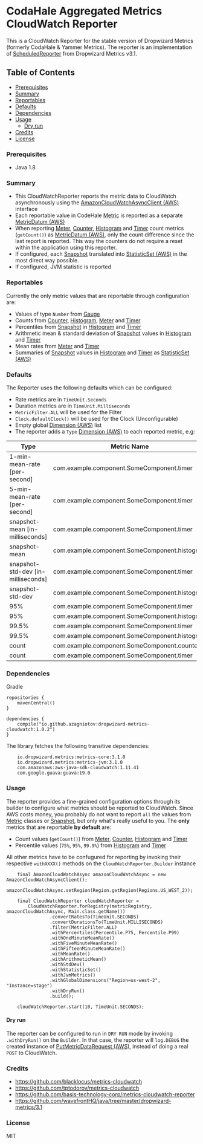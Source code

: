 # CodaHale Aggregated Metrics CloudWatch Reporter

This is a CloudWatch Reporter for the stable version of Dropwizard Metrics (formerly CodaHale & Yammer Metrics). The reporter is an implementation of [ScheduledReporter](http://metrics.dropwizard.io/3.1.0/apidocs/com/codahale/metrics/ScheduledReporter.html) from Dropwizard Metrics v3.1. 

## Table of Contents

  - [Prerequisites](#prerequisites)
  - [Summary](#summary)
  - [Reportables](#reportables)
  - [Defaults](#defaults)
  - [Dependencies](#dependencies)
  - [Usage](#usage)
    - [Dry run](#dry-run)
  - [Credits](#credits)
  - [License](#license)

### Prerequisites

- Java 1.8

### Summary

- This CloudWatchReporter reports the metric data to CloudWatch asynchronously using the [AmazonCloudWatchAsyncClient (AWS)](http://docs.aws.amazon.com/AWSJavaSDK/latest/javadoc/com/amazonaws/services/cloudwatch/AmazonCloudWatchAsyncClient.html) interface 
- Each reportable value in CodeHale [Metric](http://metrics.dropwizard.io/3.1.0/apidocs/com/codahale/metrics/Metric.html) is reported as a separate [MetricDatum (AWS)](http://docs.aws.amazon.com/AWSJavaSDK/latest/javadoc/com/amazonaws/services/cloudwatch/model/MetricDatum.html) 
- When reporting [Meter](http://metrics.dropwizard.io/3.1.0/apidocs/com/codahale/metrics/Meter.html), [Counter](http://metrics.dropwizard.io/3.1.0/apidocs/com/codahale/metrics/Counter.html), [Histogram](http://metrics.dropwizard.io/3.1.0/apidocs/com/codahale/metrics/Histogram.html) and [Timer](http://metrics.dropwizard.io/3.1.0/apidocs/com/codahale/metrics/Timer.html) count metrics (`getCount()`) as [MetricDatum (AWS)](http://docs.aws.amazon.com/AWSJavaSDK/latest/javadoc/com/amazonaws/services/cloudwatch/model/MetricDatum.html), only the count difference since the last report is reported. This way the counters do not require a reset within the application using this reporter.
- If configured, each [Snapshot](http://metrics.dropwizard.io/3.1.0/apidocs/com/codahale/metrics/Snapshot.html) translated into [StatisticSet (AWS)](http://docs.aws.amazon.com/AWSJavaSDK/latest/javadoc/com/amazonaws/services/cloudwatch/model/StatisticSet.html) in the most direct way possible.
- If configured, JVM statistic is reported

### Reportables

Currently the only metric values that are reportable through configuration are:

- Values of type `Number` from [Gauge](http://metrics.dropwizard.io/3.1.0/apidocs/com/codahale/metrics/Gauge.html)
- Counts from [Counter](http://metrics.dropwizard.io/3.1.0/apidocs/com/codahale/metrics/Counter.html), [Histogram](http://metrics.dropwizard.io/3.1.0/apidocs/com/codahale/metrics/Histogram.html), [Meter](http://metrics.dropwizard.io/3.1.0/apidocs/com/codahale/metrics/Meter.html) and [Timer](http://metrics.dropwizard.io/3.1.0/apidocs/com/codahale/metrics/Timer.html)
- Percentiles from [Snapshot](http://metrics.dropwizard.io/3.1.0/apidocs/com/codahale/metrics/Snapshot.html) in [Histogram](http://metrics.dropwizard.io/3.1.0/apidocs/com/codahale/metrics/Histogram.html) and [Timer](http://metrics.dropwizard.io/3.1.0/apidocs/com/codahale/metrics/Timer.html)
- Arithmetic mean & standard deviation of [Snapshot](http://metrics.dropwizard.io/3.1.0/apidocs/com/codahale/metrics/Snapshot.html) values in [Histogram](http://metrics.dropwizard.io/3.1.0/apidocs/com/codahale/metrics/Histogram.html) and [Timer](http://metrics.dropwizard.io/3.1.0/apidocs/com/codahale/metrics/Timer.html)
- Mean rates from [Meter](http://metrics.dropwizard.io/3.1.0/apidocs/com/codahale/metrics/Meter.html) and [Timer](http://metrics.dropwizard.io/3.1.0/apidocs/com/codahale/metrics/Timer.html)
- Summaries of [Snapshot](http://metrics.dropwizard.io/3.1.0/apidocs/com/codahale/metrics/Snapshot.html) values in [Histogram](http://metrics.dropwizard.io/3.1.0/apidocs/com/codahale/metrics/Histogram.html) and [Timer](http://metrics.dropwizard.io/3.1.0/apidocs/com/codahale/metrics/Timer.html) as [StatisticSet (AWS)](http://docs.aws.amazon.com/AWSJavaSDK/latest/javadoc/com/amazonaws/services/cloudwatch/model/StatisticSet.html)

### Defaults

The Reporter uses the following defaults which can be configured:

- Rate metrics are in `TimeUnit.Seconds`
- Duration metrics are in `TimeUnit.Milliseconds`
- `MetricFilter.ALL` will be used for the Filter
- `Clock.defaultClock()` will be used for the Clock (Unconfigurable)
- Empty global [Dimension (AWS)](http://docs.aws.amazon.com/AWSJavaSDK/latest/javadoc/com/amazonaws/services/cloudwatch/model/Dimension.html) list
- The reporter adds a `Type` [Dimension (AWS)](http://docs.aws.amazon.com/AWSJavaSDK/latest/javadoc/com/amazonaws/services/cloudwatch/model/Dimension.html) to each reported metric, e.g:

| Type                                      | Metric Name                                                     |
| ----------------------------------------- | --------------------------------------------------------------- |
| 1-min-mean-rate   [per-second]            | com.example.component.SomeComponent.timer                       |
| 5-min-mean-rate   [per-second]            | com.example.component.SomeComponent.timer                       |
| snapshot-mean     [in-milliseconds]       | com.example.component.SomeComponent.timer                       |
| snapshot-mean                             | com.example.component.SomeComponent.histogram                   |
| snapshot-std-dev  [in-milliseconds]       | com.example.component.SomeComponent.timer                       |
| snapshot-std-dev                          | com.example.component.SomeComponent.histogram                   |
| 95%                                       | com.example.component.SomeComponent.timer                       |
| 95%                                       | com.example.component.SomeComponent.histogram                   |
| 99.5%                                     | com.example.component.SomeComponent.timer                       |
| 99.5%                                     | com.example.component.SomeComponent.histogram                   |
| count                                     | com.example.component.SomeComponent.counter                     |
| count                                     | com.example.component.SomeComponent.timer                       |


### Dependencies

Gradle

```
repositories {
    mavenCentral()
}

dependencies { 
    compile("io.github.azagniotov:dropwizard-metrics-cloudwatch:1.0.2")
}
```

The library fetches the following transitive dependencies:

```
    io.dropwizard.metrics:metrics-core:3.1.0
    io.dropwizard.metrics:metrics-jvm:3.1.0
    com.amazonaws:aws-java-sdk-cloudwatch:1.11.41
    com.google.guava:guava:19.0
```



### Usage

The reporter provides a fine-grained configuration options through its builder to configure what metrics should be reported to CloudWatch. Since AWS costs money, you probably do not want to report `all` the values from [Metric](http://metrics.dropwizard.io/3.1.0/apidocs/com/codahale/metrics/Metric.html) classes or [Snapshot](http://metrics.dropwizard.io/3.1.0/apidocs/com/codahale/metrics/Snapshot.html), but only what's really useful to you. The __only__ metrics that are reportable __by default__  are:

- Count values (`getCount()`) from [Meter](http://metrics.dropwizard.io/3.1.0/apidocs/com/codahale/metrics/Meter.html), [Counter](http://metrics.dropwizard.io/3.1.0/apidocs/com/codahale/metrics/Counter.html), [Histogram](http://metrics.dropwizard.io/3.1.0/apidocs/com/codahale/metrics/Histogram.html) and [Timer](http://metrics.dropwizard.io/3.1.0/apidocs/com/codahale/metrics/Timer.html) 
- Percentile values (`75%`, `95%`, `99.9%`) from [Histogram](http://metrics.dropwizard.io/3.1.0/apidocs/com/codahale/metrics/Histogram.html) and [Timer](http://metrics.dropwizard.io/3.1.0/apidocs/com/codahale/metrics/Timer.html)

All other metrics have to be confugured for reporting by invoking their respective `withXXXX()` methods on the `CloudWatchReporter.Builder` instance


```
    final AmazonCloudWatchAsync amazonCloudWatchAsync = new AmazonCloudWatchAsyncClient();
    amazonCloudWatchAsync.setRegion(Region.getRegion(Regions.US_WEST_2));

    final CloudWatchReporter cloudWatchReporter =
        CloudWatchReporter.forRegistry(metricRegistry, amazonCloudWatchAsync, Main.class.getName())
                .convertRatesTo(TimeUnit.SECONDS)
                .convertDurationsTo(TimeUnit.MILLISECONDS)
                .filter(MetricFilter.ALL)
                .withPercentiles(Percentile.P75, Percentile.P99)
                .withOneMinuteMeanRate()
                .withFiveMinuteMeanRate()
                .withFifteenMinuteMeanRate()
                .withMeanRate()
                .withArithmeticMean()
                .withStdDev()
                .withStatisticSet()
                .withJvmMetrics()
                .withGlobalDimensions("Region=us-west-2", "Instance=stage")
                .withDryRun()
                .build();

    cloudWatchReporter.start(10, TimeUnit.SECONDS);
```


#### Dry run
The reporter can be configured to run in `DRY RUN` mode by invoking `.withDryRun()` on the `Builder`. In that case, the reporter will `log.DEBUG` the created instance of [PutMetricDataRequest (AWS)](http://docs.aws.amazon.com/AWSJavaSDK/latest/javadoc/com/amazonaws/services/cloudwatch/model/PutMetricDataRequest.html), instead of doing a real `POST` to CloudWatch. 



### Credits
* https://github.com/blacklocus/metrics-cloudwatch
* https://github.com/tptodorov/metrics-cloudwatch
* https://github.com/basis-technology-corp/metrics-cloudwatch-reporter
* https://github.com/wavefrontHQ/java/tree/master/dropwizard-metrics/3.1


### License
MIT
